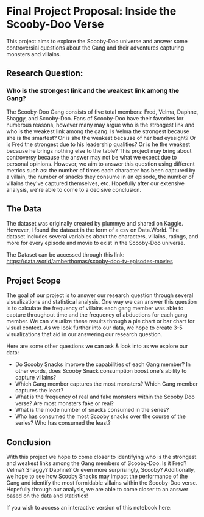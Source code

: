 # Final Project Proposal: Inside the Scooby-Doo Verse

This project aims to explore the Scooby-Doo universe and answer some controversial questions about the Gang and their adventures capturing monsters and villains.  

## Research Question:

### Who is the strongest link and  the weakest link among the Gang? 

The Scooby-Doo Gang consists of five total members: Fred, Velma, Daphne, Shaggy, and Scooby-Doo. Fans of Scooby-Doo have their favorites for numerous reasons, however many may argue who is the strongest link and who is the weakest link among the gang. Is Velma the strongest because she is the smartest? Or is she the weakest because of her bad eyesight? Or is Fred the strongest due to his leadership qualities? Or is he the weakest because he brings nothing else to the table? This project may bring about controversy because the answer may not be what we expect due to personal opinions. However, we aim to answer this question using different metrics such as: the number of times each character has been captured by a villain, the number of snacks they consume in an episode, the number of villains they've captured themselves, etc. Hopefully after our extensive analysis, we're able to come to a decisive conclusion.  

## The Data 

The dataset was originally created by plummye and shared on Kaggle. However, I found the dataset in the form of a csv on Data.World. The dataset includes several variables about the characters, villains, ratings, and more for every episode and movie to exist in the Scooby-Doo universe. 

The Dataset can be accessed through this link: https://data.world/amberthomas/scooby-doo-tv-episodes-movies

## Project Scope

The goal of our project is to answer our research question through several visualizations and statistical analysis. One way we can answer this question is to calculate the frequency of villains each gang member was able to capture throughout time and the frequency of abductions for each gang member. We can visualize these results through a pie chart or bar chart for visual context. As we look further into our data, we hope to create 3-5 visualizations that aid in our answering our research question.     

Here are some other questions we can ask & look into as we explore our data: 
- Do Scooby Snacks improve the capabilities of each Gang member? In other words, does Scooby Snack consumption boost one's ability to capture villains? 
- Which Gang member captures the most monsters? Which Gang member captures the least? 
- What is the frequency of real and fake monsters within the Scooby Doo verse? Are most monsters fake or real?
- What is the mode number of snacks consumed in the series? 
- Who has consumed the most Scooby snacks over the course of the series? Who has consumed the least?

## Conclusion

With this project we hope to come closer to identifying who is the strongest and weakest links among the Gang members of Scooby-Doo. Is it Fred? Velma? Shaggy? Daphne? Or even more surprisingly, Scooby? Additionally, we hope to see how Scooby Snacks may impact the performance of the Gang and identify the most formidable villains within the Scooby-Doo verse. Hopefully through our analysis, we are able to come closer to an answer based on the data and statistics!

If you wish to access an interactive version of this notebook here: 
